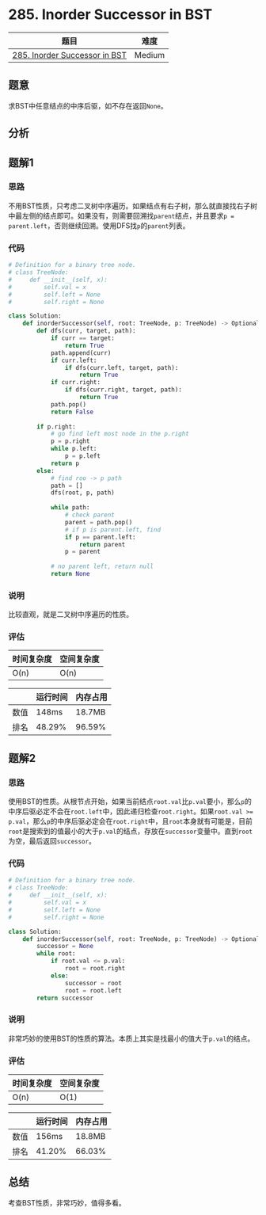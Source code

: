 # 285. Inorder Successor in BST

| 题目 | 难度 |
| ---- | ---- |
| [285. Inorder Successor in BST](https://leetcode.com/problems/inorder-successor-in-bst/) | Medium |

## 题意

求BST中任意结点的中序后驱，如不存在返回`None`。

## 分析

## 题解1

### 思路

不用BST性质，只考虑二叉树中序遍历。如果结点有右子树，那么就直接找右子树中最左侧的结点即可。如果没有，则需要回溯找`parent`结点，并且要求`p = parent.left`，否则继续回溯。使用DFS找`p`的`parent`列表。

### 代码

```python
# Definition for a binary tree node.
# class TreeNode:
#     def __init__(self, x):
#         self.val = x
#         self.left = None
#         self.right = None

class Solution:
    def inorderSuccessor(self, root: TreeNode, p: TreeNode) -> Optional[TreeNode]:
        def dfs(curr, target, path):
            if curr == target:
                return True
            path.append(curr)
            if curr.left:
                if dfs(curr.left, target, path):
                    return True
            if curr.right:
                if dfs(curr.right, target, path):
                    return True
            path.pop()
            return False
        
        if p.right:
            # go find left most node in the p.right
            p = p.right
            while p.left:
                p = p.left
            return p
        else:
            # find roo -> p path
            path = []
            dfs(root, p, path)
            
            while path:
                # check parent
                parent = path.pop()
                # if p is parent.left, find
                if p == parent.left:
                    return parent
                p = parent
            
            # no parent left, return null
            return None
```

### 说明

比较直观，就是二叉树中序遍历的性质。

### 评估

| 时间复杂度 | 空间复杂度 |
| ---- | ---- |
| O(n) | O(n) |

| | 运行时间 | 内存占用 |
| ---- | ---- | ---- |
| 数值 | 148ms | 18.7MB |
| 排名 | 48.29% | 96.59% |

## 题解2

### 思路

使用BST的性质。从根节点开始，如果当前结点`root.val`比`p.val`要小，那么`p`的中序后驱必定不会在`root.left`中，因此递归检查`root.right`。如果`root.val >= p.val`，那么`p`的中序后驱必定会在`root.right`中，且`root`本身就有可能是，目前`root`是搜索到的值最小的大于`p.val`的结点，存放在`successor`变量中。直到`root`为空，最后返回`successor`。

### 代码

```python
# Definition for a binary tree node.
# class TreeNode:
#     def __init__(self, x):
#         self.val = x
#         self.left = None
#         self.right = None

class Solution:
    def inorderSuccessor(self, root: TreeNode, p: TreeNode) -> Optional[TreeNode]:
        successor = None
        while root:
            if root.val <= p.val:
                root = root.right
            else:
                successor = root
                root = root.left
        return successor
```

### 说明

非常巧妙的使用BST的性质的算法。本质上其实是找最小的值大于`p.val`的结点。

### 评估

| 时间复杂度 | 空间复杂度 |
| ---- | ---- |
| O(n) | O(1) |

| | 运行时间 | 内存占用 |
| ---- | ---- | ---- |
| 数值 | 156ms | 18.8MB |
| 排名 | 41.20% | 66.03% |

## 总结

考查BST性质，非常巧妙，值得多看。
